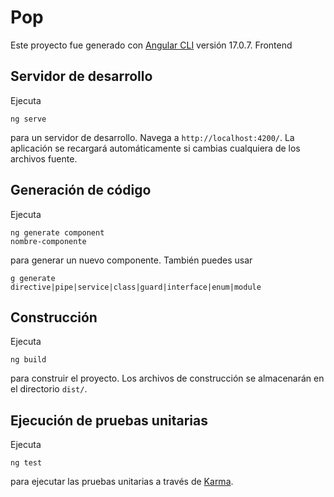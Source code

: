 # Pop

Este proyecto fue generado con [Angular CLI](https://github.com/angular/angular-cli) versión 17.0.7.
Frontend 

## Servidor de desarrollo

Ejecuta <pre><code>ng serve</code></pre> para un servidor de desarrollo. Navega a `http://localhost:4200/`. La aplicación se recargará automáticamente si cambias cualquiera de los archivos fuente.

## Generación de código

Ejecuta <pre><code>ng generate component nombre-componente</code></pre> para generar un nuevo componente. También puedes usar <pre><code>g generate directive|pipe|service|class|guard|interface|enum|module</code></pre>

## Construcción

Ejecuta <pre><code>ng build</code></pre> para construir el proyecto. Los archivos de construcción se almacenarán en el directorio `dist/`.

## Ejecución de pruebas unitarias

Ejecuta <pre><code>ng test</code></pre> para ejecutar las pruebas unitarias a través de [Karma](https://karma-runner.github.io).
